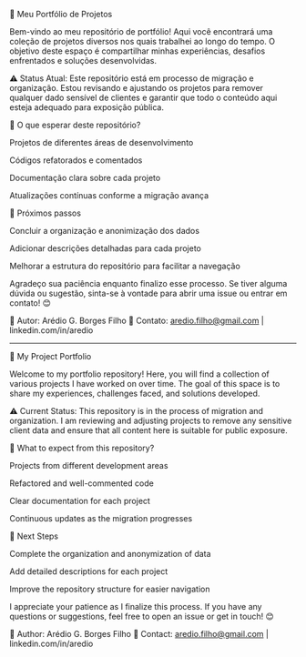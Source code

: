 📂 Meu Portfólio de Projetos

Bem-vindo ao meu repositório de portfólio! Aqui você encontrará uma coleção de projetos diversos nos quais trabalhei ao longo do tempo. O objetivo deste espaço é compartilhar minhas experiências, desafios enfrentados e soluções desenvolvidas.

⚠ Status Atual: Este repositório está em processo de migração e organização. Estou revisando e ajustando os projetos para remover qualquer dado sensível de clientes e garantir que todo o conteúdo aqui esteja adequado para exposição pública.

📌 O que esperar deste repositório?

  Projetos de diferentes áreas de desenvolvimento
  
  Códigos refatorados e comentados
  
  Documentação clara sobre cada projeto
  
  Atualizações contínuas conforme a migração avança

🚀 Próximos passos

  Concluir a organização e anonimização dos dados
  
  Adicionar descrições detalhadas para cada projeto
  
  Melhorar a estrutura do repositório para facilitar a navegação

Agradeço sua paciência enquanto finalizo esse processo. Se tiver alguma dúvida ou sugestão, sinta-se à vontade para abrir uma issue ou entrar em contato! 😊

📌 Autor: Arédio G. Borges Filho
📧 Contato: aredio.filho@gmail.com | linkedin.com/in/aredio

_________________________________________________________________________________________________________


📂 My Project Portfolio

Welcome to my portfolio repository! Here, you will find a collection of various projects I have worked on over time. The goal of this space is to share my experiences, challenges faced, and solutions developed.

⚠ Current Status: This repository is in the process of migration and organization. I am reviewing and adjusting projects to remove any sensitive client data and ensure that all content here is suitable for public exposure.

📌 What to expect from this repository?

  Projects from different development areas
  
  Refactored and well-commented code
  
  Clear documentation for each project
  
  Continuous updates as the migration progresses

🚀 Next Steps

  Complete the organization and anonymization of data
  
  Add detailed descriptions for each project
  
  Improve the repository structure for easier navigation

I appreciate your patience as I finalize this process. If you have any questions or suggestions, feel free to open an issue or get in touch! 😊

📌 Author: Arédio G. Borges Filho
📧 Contact: aredio.filho@gmail.com | linkedin.com/in/aredio
